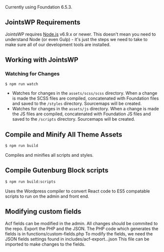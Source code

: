 Currently using Foundation 6.5.3.

## JointsWP Requirements
JointsWP requires [Node.js](https://nodejs.org) v6.9.x or newer. This doesn't mean you need to understand Node (or even Gulp) - it's just the steps we need to take to make sure all of our development tools are installed. 

## Working with JointsWP
### Watching for Changes
```bash
$ npm run watch
```
* Watches for changes in the `assets/scss/scss` directory. When a change is made the SCSS files are compiled, concatenated with Foundation files and saved to the `/styles` directory. Sourcemaps will be created.
* Watches for changes in the `assets/js` directory. When a change is made the JS files are compiled, concatenated with Foundation JS files and saved to the `/scripts` directory. Sourcemaps will be created.

## Compile and Minify All Theme Assets
```bash
$ npm run build
```
Compiles and minifies all scripts and styles.
 
## Compile Gutenburg Block scripts
```bash
$ npm run build:scripts
```
Uses the Wordpress compiler to convert React code to ES5 compatable scripts to run on the admin and front end.

## Modifying custom fields
Acf fields can be modified in the admin. All changes should be commited to the repo. Export the PHP and the JSON.
The PHP code which generates the fields is in functions/custom-fields.php
To modify the fields, we need the JSON fields settings found in includes/acf-export...json This file can be imported to make changes to the fields.